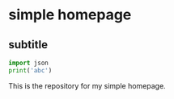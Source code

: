 # simple homepage

## subtitle

```py
import json
print('abc')
```

This is the repository for my simple homepage.
